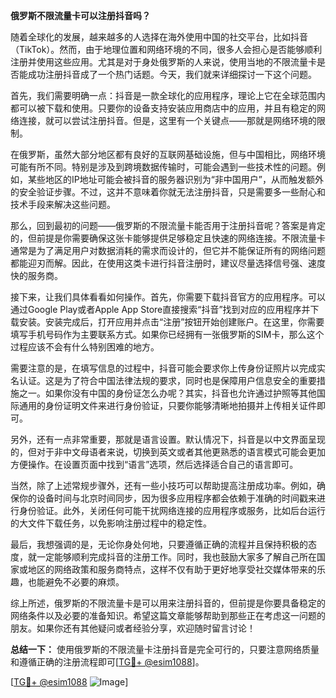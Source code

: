 **俄罗斯不限流量卡可以注册抖音吗？**

随着全球化的发展，越来越多的人选择在海外使用中国的社交平台，比如抖音（TikTok）。然而，由于地理位置和网络环境的不同，很多人会担心是否能够顺利注册并使用这些应用。尤其是对于身处俄罗斯的人来说，使用当地的不限流量卡是否能成功注册抖音成了一个热门话题。今天，我们就来详细探讨一下这个问题。

首先，我们需要明确一点：抖音是一款全球化的应用程序，理论上它在全球范围内都可以被下载和使用。只要你的设备支持安装应用商店中的应用，并且有稳定的网络连接，就可以尝试注册抖音。但是，这里有一个关键点——那就是网络环境的限制。

在俄罗斯，虽然大部分地区都有良好的互联网基础设施，但与中国相比，网络环境可能有所不同。特别是涉及到跨境数据传输时，可能会遇到一些技术性的问题。例如，某些地区的IP地址可能会被抖音的服务器识别为“非中国用户”，从而触发额外的安全验证步骤。不过，这并不意味着你就无法注册抖音，只是需要多一些耐心和技术手段来解决这些问题。

那么，回到最初的问题——俄罗斯的不限流量卡能否用于注册抖音呢？答案是肯定的，但前提是你需要确保这张卡能够提供足够稳定且快速的网络连接。不限流量卡通常是为了满足用户对数据消耗的需求而设计的，但它并不能保证所有的网络问题都能迎刃而解。因此，在使用这类卡进行抖音注册时，建议尽量选择信号强、速度快的服务商。

接下来，让我们具体看看如何操作。首先，你需要下载抖音官方的应用程序。可以通过Google Play或者Apple App Store直接搜索“抖音”找到对应的应用程序并下载安装。安装完成后，打开应用并点击“注册”按钮开始创建账户。在这里，你需要填写手机号码作为主要联系方式。如果你已经拥有一张俄罗斯的SIM卡，那么这个过程应该不会有什么特别困难的地方。

需要注意的是，在填写信息的过程中，抖音可能会要求你上传身份证照片以完成实名认证。这是为了符合中国法律法规的要求，同时也是保障用户信息安全的重要措施之一。如果你没有中国的身份证怎么办呢？其实，抖音也允许通过护照等其他国际通用的身份证明文件来进行身份验证，只要你能够清晰地拍摄并上传相关证件即可。

另外，还有一点非常重要，那就是语言设置。默认情况下，抖音是以中文界面呈现的，但对于非中文母语者来说，切换到英文或者其他更熟悉的语言模式可能会更加方便操作。在设置页面中找到“语言”选项，然后选择适合自己的语言即可。

当然，除了上述常规步骤外，还有一些小技巧可以帮助提高注册成功率。例如，确保你的设备时间与北京时间同步，因为很多应用程序都会依赖于准确的时间戳来进行身份验证。此外，关闭任何可能干扰网络连接的应用程序或服务，比如后台运行的大文件下载任务，以免影响注册过程中的稳定性。

最后，我想强调的是，无论你身处何地，只要遵循正确的流程并且保持积极的态度，就一定能够顺利完成抖音的注册工作。同时，我也鼓励大家多了解自己所在国家或地区的网络政策和服务商特点，这样不仅有助于更好地享受社交媒体带来的乐趣，也能避免不必要的麻烦。

综上所述，俄罗斯的不限流量卡是可以用来注册抖音的，但前提是你要具备稳定的网络条件以及必要的准备知识。希望这篇文章能够帮助到那些正在考虑这一问题的朋友。如果你还有其他疑问或者经验分享，欢迎随时留言讨论！

**总结一下：** 使用俄罗斯的不限流量卡注册抖音是完全可行的，只要注意网络质量和遵循正确的注册流程即可[[TG💪+ @esim1088](https://t.me/s/esim1088)]。

[[TG💪+ @esim1088](https://t.me/s/esim1088) ![Image](https://i.postimg.cc/4NQfJmqS/Snipaste-2025-05-13-00-14-12.png)]